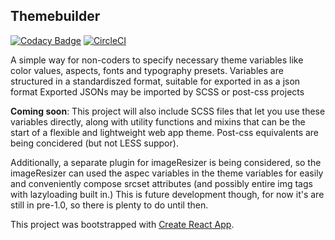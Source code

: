 ## Themebuilder

[![Codacy Badge](https://api.codacy.com/project/badge/Grade/15acbf8d961241fcb01dd76ed70671c7)](https://www.codacy.com/app/olemak/themebuilder?utm_source=github.com&utm_medium=referral&utm_content=olemak/themebuilder&utm_campaign=Badge_Grade)
[![CircleCI](https://circleci.com/gh/olemak/themebuilder/tree/master.svg?style=svg)](https://circleci.com/gh/olemak/themebuilder/tree/master)

A simple way for non-coders to specify necessary theme variables like color values, aspects, fonts and typography presets.
Variables are structured in a standardiszed format, suitable for exported in as a json format
Exported JSONs may be imported by SCSS or post-css projects

**Coming soon**: This project will also include SCSS files that let you use these variables directly, along with utility functions and mixins that can be the start of a flexible and lightweight web app theme. Post-css equivalents are being concidered (but not LESS suppor).

Additionally, a separate plugin for imageResizer is being considered, so the imageResizer can used the aspec variables in the theme variables for easily and conveniently compose srcset attributes (and possibly entire img tags with lazyloading built in.) This is future development though, for now it's are still in pre-1.0, so there is plenty to do until then.

This project was bootstrapped with [Create React App](https://github.com/facebookincubator/create-react-app).
